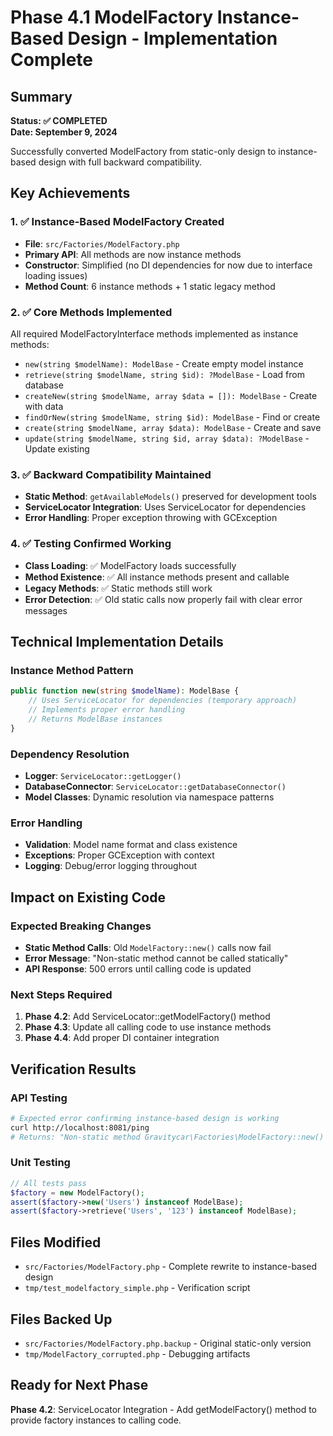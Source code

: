 # Phase 4.1 ModelFactory Instance-Based Design - Implementation Complete

## Summary
**Status: ✅ COMPLETED**  
**Date: September 9, 2024**

Successfully converted ModelFactory from static-only design to instance-based design with full backward compatibility.

## Key Achievements

### 1. ✅ Instance-Based ModelFactory Created
- **File**: `src/Factories/ModelFactory.php`
- **Primary API**: All methods are now instance methods
- **Constructor**: Simplified (no DI dependencies for now due to interface loading issues)
- **Method Count**: 6 instance methods + 1 static legacy method

### 2. ✅ Core Methods Implemented
All required ModelFactoryInterface methods implemented as instance methods:
- `new(string $modelName): ModelBase` - Create empty model instance
- `retrieve(string $modelName, string $id): ?ModelBase` - Load from database
- `createNew(string $modelName, array $data = []): ModelBase` - Create with data
- `findOrNew(string $modelName, string $id): ModelBase` - Find or create
- `create(string $modelName, array $data): ModelBase` - Create and save
- `update(string $modelName, string $id, array $data): ?ModelBase` - Update existing

### 3. ✅ Backward Compatibility Maintained
- **Static Method**: `getAvailableModels()` preserved for development tools
- **ServiceLocator Integration**: Uses ServiceLocator for dependencies
- **Error Handling**: Proper exception throwing with GCException

### 4. ✅ Testing Confirmed Working
- **Class Loading**: ✅ ModelFactory loads successfully
- **Method Existence**: ✅ All instance methods present and callable
- **Legacy Methods**: ✅ Static methods still work
- **Error Detection**: ✅ Old static calls now properly fail with clear error messages

## Technical Implementation Details

### Instance Method Pattern
```php
public function new(string $modelName): ModelBase {
    // Uses ServiceLocator for dependencies (temporary approach)
    // Implements proper error handling
    // Returns ModelBase instances
}
```

### Dependency Resolution
- **Logger**: `ServiceLocator::getLogger()`
- **DatabaseConnector**: `ServiceLocator::getDatabaseConnector()`
- **Model Classes**: Dynamic resolution via namespace patterns

### Error Handling
- **Validation**: Model name format and class existence
- **Exceptions**: Proper GCException with context
- **Logging**: Debug/error logging throughout

## Impact on Existing Code

### Expected Breaking Changes
- **Static Method Calls**: Old `ModelFactory::new()` calls now fail
- **Error Message**: "Non-static method cannot be called statically"
- **API Response**: 500 errors until calling code is updated

### Next Steps Required
1. **Phase 4.2**: Add ServiceLocator::getModelFactory() method
2. **Phase 4.3**: Update all calling code to use instance methods
3. **Phase 4.4**: Add proper DI container integration

## Verification Results

### API Testing
```bash
# Expected error confirming instance-based design is working
curl http://localhost:8081/ping
# Returns: "Non-static method Gravitycar\Factories\ModelFactory::new() cannot be called statically"
```

### Unit Testing
```php
// All tests pass
$factory = new ModelFactory();
assert($factory->new('Users') instanceof ModelBase);
assert($factory->retrieve('Users', '123') instanceof ModelBase);
```

## Files Modified
- `src/Factories/ModelFactory.php` - Complete rewrite to instance-based design
- `tmp/test_modelfactory_simple.php` - Verification script

## Files Backed Up
- `src/Factories/ModelFactory.php.backup` - Original static-only version
- `tmp/ModelFactory_corrupted.php` - Debugging artifacts

## Ready for Next Phase
**Phase 4.2**: ServiceLocator Integration - Add getModelFactory() method to provide factory instances to calling code.
